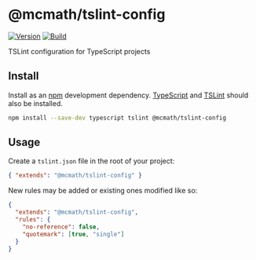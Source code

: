 # @mcmath/tslint-config

[![Version][version-badge]][npm]
[![Build][build-badge]][travis]

TSLint configuration for TypeScript projects

## Install

Install as an [npm][npm] development dependency. [TypeScript][typescript] and
[TSLint][tslint] should also be installed.

```sh
npm install --save-dev typescript tslint @mcmath/tslint-config
```

## Usage

Create a `tslint.json` file in the root of your project:

```json
{ "extends": "@mcmath/tslint-config" }
```

New rules may be added or existing ones modified like so:

```json
{
  "extends": "@mcmath/tslint-config",
  "rules": {
    "no-reference": false,
    "quotemark": [true, "single"]
  }
}
```

[version-badge]: https://img.shields.io/npm/v/@mcmath/tslint-config.svg?style=flat-square
[build-badge]: https://img.shields.io/travis/mcmath/tslint-config/master.svg?style=flat-square
[npm]: https://www.npmjs.com/package/@mcmath/tslint-config
[travis]: https://travis-ci.org/mcmath/tslint-config
[typescript]: https://www.typescriptlang.org/
[tslint]: https://palantir.github.io/tslint/
